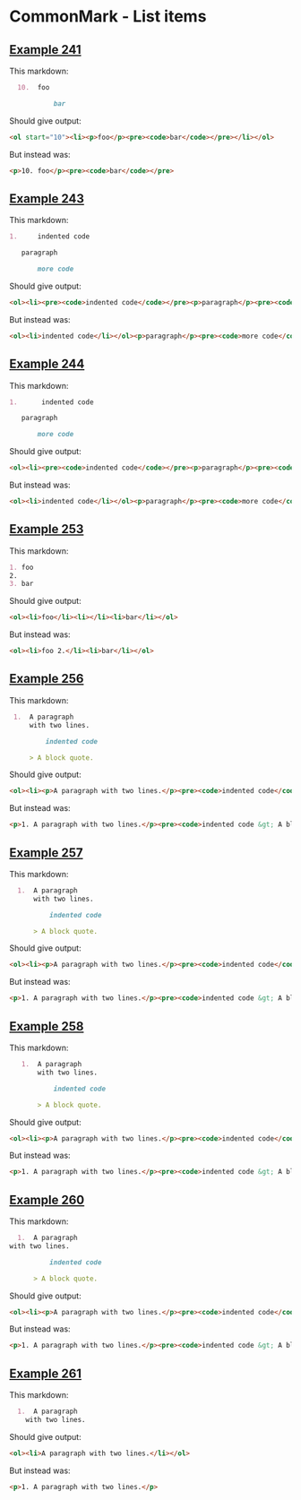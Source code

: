 # CommonMark - List items

## [Example 241](https://spec.commonmark.org/0.29/#example-241)

This markdown:

````````````markdown
  10.  foo

           bar

````````````

Should give output:

````````````html
<ol start="10"><li><p>foo</p><pre><code>bar</code></pre></li></ol>
````````````

But instead was:

````````````html
<p>10. foo</p><pre><code>bar</code></pre>
````````````
## [Example 243](https://spec.commonmark.org/0.29/#example-243)

This markdown:

````````````markdown
1.     indented code

   paragraph

       more code

````````````

Should give output:

````````````html
<ol><li><pre><code>indented code</code></pre><p>paragraph</p><pre><code>more code</code></pre></li></ol>
````````````

But instead was:

````````````html
<ol><li>indented code</li></ol><p>paragraph</p><pre><code>more code</code></pre>
````````````
## [Example 244](https://spec.commonmark.org/0.29/#example-244)

This markdown:

````````````markdown
1.      indented code

   paragraph

       more code

````````````

Should give output:

````````````html
<ol><li><pre><code>indented code</code></pre><p>paragraph</p><pre><code>more code</code></pre></li></ol>
````````````

But instead was:

````````````html
<ol><li>indented code</li></ol><p>paragraph</p><pre><code>more code</code></pre>
````````````
## [Example 253](https://spec.commonmark.org/0.29/#example-253)

This markdown:

````````````markdown
1. foo
2.
3. bar

````````````

Should give output:

````````````html
<ol><li>foo</li><li></li><li>bar</li></ol>
````````````

But instead was:

````````````html
<ol><li>foo 2.</li><li>bar</li></ol>
````````````
## [Example 256](https://spec.commonmark.org/0.29/#example-256)

This markdown:

````````````markdown
 1.  A paragraph
     with two lines.

         indented code

     > A block quote.

````````````

Should give output:

````````````html
<ol><li><p>A paragraph with two lines.</p><pre><code>indented code</code></pre><blockquote><p>A block quote.</p></blockquote></li></ol>
````````````

But instead was:

````````````html
<p>1. A paragraph with two lines.</p><pre><code>indented code &gt; A block quote.</code></pre>
````````````
## [Example 257](https://spec.commonmark.org/0.29/#example-257)

This markdown:

````````````markdown
  1.  A paragraph
      with two lines.

          indented code

      > A block quote.

````````````

Should give output:

````````````html
<ol><li><p>A paragraph with two lines.</p><pre><code>indented code</code></pre><blockquote><p>A block quote.</p></blockquote></li></ol>
````````````

But instead was:

````````````html
<p>1. A paragraph with two lines.</p><pre><code>indented code &gt; A block quote.</code></pre>
````````````
## [Example 258](https://spec.commonmark.org/0.29/#example-258)

This markdown:

````````````markdown
   1.  A paragraph
       with two lines.

           indented code

       > A block quote.

````````````

Should give output:

````````````html
<ol><li><p>A paragraph with two lines.</p><pre><code>indented code</code></pre><blockquote><p>A block quote.</p></blockquote></li></ol>
````````````

But instead was:

````````````html
<p>1. A paragraph with two lines.</p><pre><code>indented code &gt; A block quote.</code></pre>
````````````
## [Example 260](https://spec.commonmark.org/0.29/#example-260)

This markdown:

````````````markdown
  1.  A paragraph
with two lines.

          indented code

      > A block quote.

````````````

Should give output:

````````````html
<ol><li><p>A paragraph with two lines.</p><pre><code>indented code</code></pre><blockquote><p>A block quote.</p></blockquote></li></ol>
````````````

But instead was:

````````````html
<p>1. A paragraph with two lines.</p><pre><code>indented code &gt; A block quote.</code></pre>
````````````
## [Example 261](https://spec.commonmark.org/0.29/#example-261)

This markdown:

````````````markdown
  1.  A paragraph
    with two lines.

````````````

Should give output:

````````````html
<ol><li>A paragraph with two lines.</li></ol>
````````````

But instead was:

````````````html
<p>1. A paragraph with two lines.</p>
````````````
